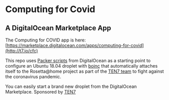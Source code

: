 # Computing for Covid 

## A DigitalOcean Marketplace App

The Computing for COVID app is here: [https://marketplace.digitalocean.com/apps/computing-for-covid](http://t7.io/cfc)

This repo uses [Packer scripts](https://github.com/digitalocean/marketplace-partners) from DigitalOcean as a starting point to configure an Ubuntu 18.04 droplet with [boinc](https://boinc.bakerlab.org/) that automatically attaches itself to the Rosetta@home project as part of the [TEN7 team](https://boinc.bakerlab.org/rosetta/team_display.php?teamid=20117) to fight against the coronavirus pandemic.

You can easily start a brand new droplet from the DigitalOcean Marketplace. Sponsored by [TEN7](https://ten7.com/)
